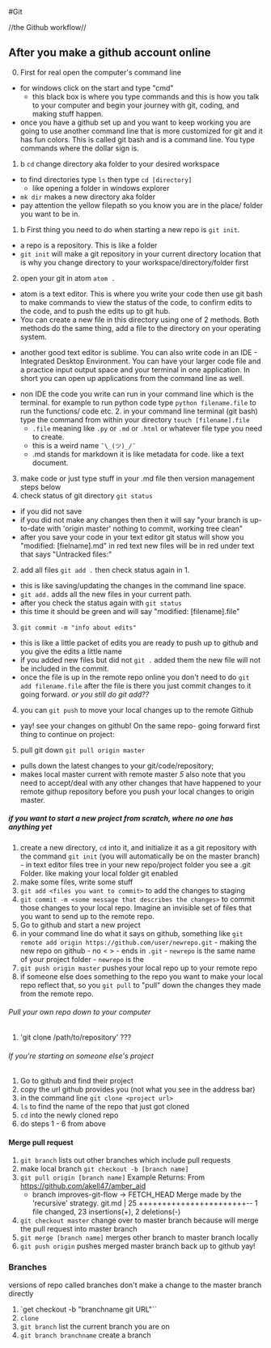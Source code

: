 #Git

//the Github workflow//
## After you make a github account online
0. First for real open the computer's command line
  - for windows click on the start and type "cmd"
    - this black box is where you type commands and this is how you talk to your computer and begin your journey with git, coding, and making stuff happen.
  - once you have a github set up and you want to keep working you are going to use another command line that is more customized for git and it has fun colors. This is called git bash and is a command line. You type commands where the dollar sign is.
1. b `cd` change directory aka folder to your desired workspace
  - to find directories type `ls` then type `cd [directory]`
    - like opening a folder in windows explorer
  - `mk dir` makes a new directory aka folder
  - pay attention the yellow filepath so you know you are in the place/ folder you want to be in.
1. b  First thing you need to do when starting a new repo is `git init`.
  - a repo is a repository. This is like a folder
  - `git init` will make a git repository in your current directory location that is why you change directory to your workspace/directory/folder first
2. open your git in atom `atom .`
  - atom is a text editor. This is where you write your code then use git bash to make commands to view the status of the code, to confirm edits to the code, and to push the edits up to git hub.
  - You can create a new file in this directory using one of 2 methods.  Both methods do the same thing, add a file to the directory on your operating system.
  * another good text editor is sublime. You can also write code in an IDE - Integrated Desktop Environment. You can have your larger code file and a practice input output space and your terminal in one application. In short you can open up applications from the command line as well.
  - non IDE the code you write can run in your command line which is the terminal. for example to run python code type `python filename.file` to run the functions/ code etc.
    2. in your command line terminal (git bash) type the command from within your directory `touch [filename].file`
      - `.file` meaning like `.py` or `.md` or `.html` or whatever file type you need to create.
      - this is a weird name `¯\_(ツ)_/¯`
      - .md stands for markdown it is like metadata for code. like a text document.
3. make code or just type stuff in your .md file then version management steps below
4. check status of git directory `git status`
  - if you did not save
  - if you did not make any changes
      then then it will say "your branch is up-to-date with 'origin master' nothing to commit, working tree clean"
  - after you save your code in your text editor git status will show you "modified: [fielname].md" in red text new files will be in red under text that says "Untracked files:"
2. add all files `git add .` then check status again in 1.
  - this is like saving/updating the changes in the command line space.
  - `git add.` adds all the new files in your current path.
  - after you check the status again with `git status`
  - this time it should be green and will say "modified: [filename].file"
3. `git commit -m "info about edits"`
  - this is like a little packet of edits you are ready to push up to github and you give the edits a little name
  - if you added new files but did not `git .` added them the new file will not be included in the commit.
  - once the file is up in the remote repo online you don't need to do `git add filename.file` after the file is there you just commit changes to it going forward. *or you still do git add??*
4. you can `git push` to move your local changes up to the remote Github
 - yay! see your changes on github!
 On the same repo- going forward first thing to continue on project:
5. pull git down `git pull origin master`
  - pulls down the latest changes to your git/code/repository;
  - makes local master current with remote master
*5* also note that you need to accept/deal with any other changes that have happened to your remote githup repository before you push your local changes to origin master.


##### if you want to start a new project from scratch, where no one has anything yet
  1. create a new directory, `cd` into it, and initialize it as a git repository with the command `git init` (you will automatically be on the master branch)
    - in text editor files tree in your new repo/project folder you see a .git Folder. like making your local folder git enabled
  2. make some files, write some stuff
  3. `git add <files you want to commit>` to add the changes to staging
  4. `git commit -m <some message that describes the changes>` to commit those changes to your local repo.  Imagine an invisible set of files that you want to send up to the remote repo.
  4. Go to github and start a new project
  4. in your command line do what it says on github, something like `git remote add origin https://github.com/user/newrepo.git`
    - making the new repo on github
    - no < >
    - ends in `.git`
    - `newrepo` is the same name of your project folder
    - `newrepo` is the
  5. `git push origin master` pushes your local repo up to your remote repo
  6. if someone else does something to the repo you want to make your local repo reflect that, so you `git pull` to "pull" down the changes they made from the remote repo.

###### Pull your own repo down to your computer
 1. 'git clone /path/to/repository'
 ???

###### If you're starting on someone else's project
  1. Go to github and find their project
  2. copy the url github provides you (not what you see in the address bar)
  3. in the command line `git clone <project url>`
  4. `ls` to find the name of the repo that just got cloned
  5. `cd` into the newly cloned repo
  6. do steps 1 - 6 from above

#### Merge pull request
  1. `git branch` lists out other branches which include pull requests
  2. make local branch `git checkout -b [branch name]`
  3. `git pull origin [branch name]`
    Example Returns: From https://github.com/akell47/amber_aid
      * branch            improves-git-flow -> FETCH_HEAD
        Merge made by the 'recursive' strategy.
        git.md | 25 +++++++++++++++++++++++--
        1 file changed, 23 insertions(+), 2 deletions(-)
  4. `git checkout master` change over to master branch because will    merge the pull request into master branch      
  4. `git merge [branch name]` merges other branch to master branch locally
  5. `git push origin` pushes merged master branch back up to github
  yay!


### Branches
  versions of repo called branches
  don't make a change to the master branch directly
  1. `get checkout -b "branchname git URL"``
  2. `clone`
  3. `git branch` list the current branch you are on
  3. `git branch branchname` create a branch
